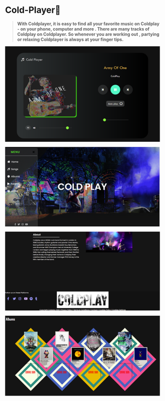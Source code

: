 # Cold-Player🎵

> **With Coldplayer, it is easy to find all your favorite music on Coldplay - on your phone, computer and more . There are many tracks of Coldplay on Coldplayer. So whenever you are working out , partying or relaxing Coldplayer is always at your finger tips.**

![img](images/Capture.PNG)

![Capture3](images/Capture3.PNG)

![Capture1](images/Capture1.PNG)

![image](images/Capture2.PNG)